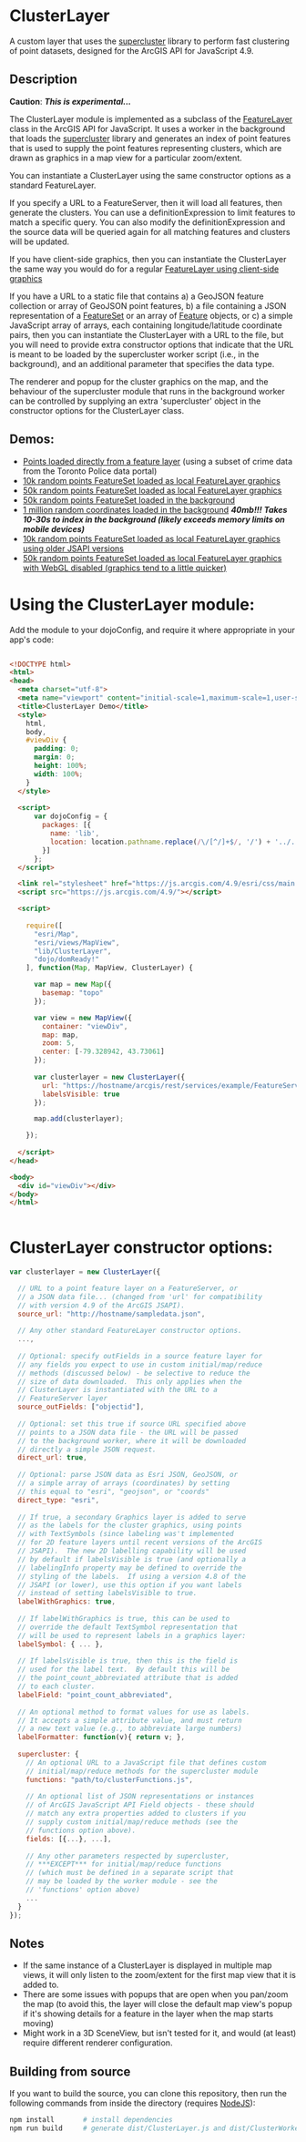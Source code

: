 # ClusterLayer

A custom layer that uses the [supercluster](https://github.com/mapbox/supercluster) library to perform
fast clustering of point datasets, designed for the ArcGIS API for JavaScript 4.9.

## Description

**Caution**: ***This is experimental...***

The ClusterLayer module is implemented as a subclass of the [FeatureLayer](https://developers.arcgis.com/javascript/latest/api-reference/esri-layers-FeatureLayer.html) class in the ArcGIS API for JavaScript.  It uses a worker in the background that loads the [supercluster](https://github.com/mapbox/supercluster) library and generates an index of point features that is used to supply the point features representing clusters, which are drawn as graphics in a map view for a particular zoom/extent.

You can instantiate a ClusterLayer using the same constructor options as a standard FeatureLayer.

If you specify a URL to a FeatureServer, then it will load all features, then generate the clusters.  You can use a definitionExpression to limit features to match a specific query.  You can also modify the definitionExpression and
the source data will be queried again for all matching features and clusters will be updated.

If you have client-side graphics, then you can instantiate the ClusterLayer the same way you would do for a regular [FeatureLayer using client-side graphics](https://developers.arcgis.com/javascript/latest/sample-code/layers-featurelayer-collection/index.html)

If you have a URL to a static file that contains a) a GeoJSON feature collection or array of GeoJSON point features, b) a file containing a JSON representation of a [FeatureSet](https://developers.arcgis.com/documentation/common-data-types/featureset-object.htm) or an array of [Feature](https://developers.arcgis.com/documentation/common-data-types/feature-object.htm) objects, or c) a simple JavaScript array of arrays, each containing longitude/latitude coordinate pairs, then you can instantiate the ClusterLayer with a URL to the file, but you will need to provide extra constructor options that indicate that the URL is meant to be loaded by the supercluster worker script (i.e., in the background), and an additional parameter that specifies the data type.

The renderer and popup for the cluster graphics on the map, and the behaviour of the supercluster module that runs in the background worker can be controlled by supplying an extra 'supercluster' object in the constructor options for the ClusterLayer class.

## Demos:

- [Points loaded directly from a feature layer](https://esricanada-ce.github.io/clusterlayer/demo/featurelayer.html) (using a subset of crime data from the Toronto Police data portal)
- [10k random points FeatureSet loaded as local FeatureLayer graphics](https://esricanada-ce.github.io/clusterlayer/demo/featureset10k.html)
- [50k random points FeatureSet loaded as local FeatureLayer graphics](https://esricanada-ce.github.io/clusterlayer/demo/featureset50k.html)
- [50k random points FeatureSet loaded in the background](https://esricanada-ce.github.io/clusterlayer/demo/featureset50kdirect.html)
- [1 million random coordinates loaded in the background](https://esricanada-ce.github.io/clusterlayer/demo/coords1mil.html) ***40mb!!! Takes 10-30s to index in the background (likely exceeds memory limits on mobile devices)***
- [10k random points FeatureSet loaded as local FeatureLayer graphics using older JSAPI versions](https://esricanada-ce.github.io/clusterlayer/demo/featureset10k_pre49.html)
- [50k random points FeatureSet loaded as local FeatureLayer graphics with WebGL disabled (graphics tend to a little quicker)](https://esricanada-ce.github.io/clusterlayer/demo/featureset50k_no_webgl.html)

# Using the ClusterLayer module:

Add the module to your dojoConfig, and require it where appropriate in your app's code:

```html

<!DOCTYPE html>
<html>
<head>
  <meta charset="utf-8">
  <meta name="viewport" content="initial-scale=1,maximum-scale=1,user-scalable=no">
  <title>ClusterLayer Demo</title>
  <style>
    html,
    body,
    #viewDiv {
      padding: 0;
      margin: 0;
      height: 100%;
      width: 100%;
    }
  </style>
  
  <script>
      var dojoConfig = {
        packages: [{
          name: 'lib',
          location: location.pathname.replace(/\/[^/]+$/, '/') + '../../src'
        }]
      };
  </script>

  <link rel="stylesheet" href="https://js.arcgis.com/4.9/esri/css/main.css">
  <script src="https://js.arcgis.com/4.9/"></script>

  <script>
  
    require([
      "esri/Map",
      "esri/views/MapView",
      "lib/ClusterLayer",
      "dojo/domReady!"
    ], function(Map, MapView, ClusterLayer) {

      var map = new Map({
        basemap: "topo"
      });

      var view = new MapView({
        container: "viewDiv",
        map: map,
        zoom: 5,
        center: [-79.328942, 43.73061]
      });
      
      var clusterlayer = new ClusterLayer({
        url: "https://hostname/arcgis/rest/services/example/FeatureServer/0",
        labelsVisible: true
      });

      map.add(clusterlayer);

    });
    
  </script>
</head>

<body>
  <div id="viewDiv"></div>
</body>
</html>
    
```

# ClusterLayer constructor options:

```js
var clusterlayer = new ClusterLayer({

  // URL to a point feature layer on a FeatureServer, or 
  // a JSON data file... (changed from 'url' for compatibility
  // with version 4.9 of the ArcGIS JSAPI).
  source_url: "http://hostname/sampledata.json",
  
  // Any other standard FeatureLayer constructor options.
  ...,
  
  // Optional: specify outFields in a source feature layer for 
  // any fields you expect to use in custom initial/map/reduce 
  // methods (discussed below) - be selective to reduce the 
  // size of data downloaded.  This only applies when the 
  // ClusterLayer is instantiated with the URL to a 
  // FeatureServer layer
  source_outFields: ["objectid"],
  
  // Optional: set this true if source URL specified above
  // points to a JSON data file - the URL will be passed 
  // to the background worker, where it will be downloaded
  // directly a simple JSON request.
  direct_url: true, 
  
  // Optional: parse JSON data as Esri JSON, GeoJSON, or 
  // a simple array of arrays (coordinates) by setting 
  // this equal to "esri", "geojson", or "coords"
  direct_type: "esri",
  
  // If true, a secondary Graphics layer is added to serve 
  // as the labels for the cluster graphics, using points 
  // with TextSymbols (since labeling was't implemented 
  // for 2D feature layers until recent versions of the ArcGIS
  // JSAPI).  The new 2D labelling capability will be used
  // by default if labelsVisible is true (and optionally a
  // labelingInfo property may be defined to override the
  // styling of the labels.  If using a version 4.8 of the
  // JSAPI (or lower), use this option if you want labels
  // instead of setting labelsVisible to true.
  labelWithGraphics: true,
  
  // If labelWithGraphics is true, this can be used to
  // override the default TextSymbol representation that 
  // will be used to represent labels in a graphics layer:
  labelSymbol: { ... },
  
  // If labelsVisible is true, then this is the field is
  // used for the label text.  By default this will be
  // the point_count_abbreviated attribute that is added
  // to each cluster.
  labelField: "point_count_abbreviated",
  
  // An optional method to format values for use as labels.
  // It accepts a simple attribute value, and must return
  // a new text value (e.g., to abbreviate large numbers)
  labelFormatter: function(v){ return v; },
  
  supercluster: {
    // An optional URL to a JavaScript file that defines custom 
    // initial/map/reduce methods for the supercluster module
    functions: "path/to/clusterFunctions.js",
    
    // An optional list of JSON representations or instances 
    // of ArcGIS JavaScript API Field objects - these should 
    // match any extra properties added to clusters if you 
    // supply custom initial/map/reduce methods (see the 
    // functions option above).
    fields: [{...}, ...],
    
    // Any other parameters respected by supercluster, 
    // ***EXCEPT*** for initial/map/reduce functions 
    // (which must be defined in a separate script that 
    // may be loaded by the worker module - see the 
    // 'functions' option above)
    ...
  }
});
```

## Notes

- If the same instance of a ClusterLayer is displayed in multiple map views, it will only listen to the zoom/extent for the first map view that it is added to.
- There are some issues with popups that are open when you pan/zoom the map (to avoid this, the layer will close the default map view's popup if it's showing details for a feature in the layer when the map starts moving)
- Might work in a 3D SceneView, but isn't tested for it, and would (at least) require different renderer configuration.

## Building from source

If you want to build the source, you can clone this repository, then run the following commands from inside the directory (requires [NodeJS](https://nodejs.org/en/)):

```sh
npm install       # install dependencies
npm run build     # generate dist/ClusterLayer.js and dist/ClusterWorker.js
```
